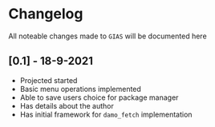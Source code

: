 # Changelog

All noteable changes made to `GIAS` will be documented here

## [0.1] - 18-9-2021

- Projected started
- Basic menu operations implemented
- Able to save users choice for package manager
- Has details about the author
- Has initial framework for `damo_fetch` implementation
